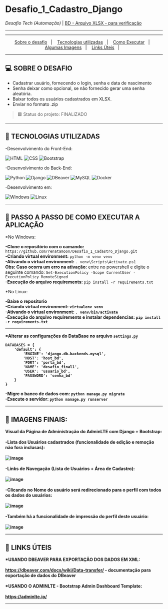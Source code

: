 # Desafio_1_Cadastro_Django

<i>Desafio Tech (Automação)</i>  |  [BD - Arquivo XLSX - para verificação](https://github.com/renatamoon/Desafio_1_Cadastro_Django/blob/workpc/usuarios_usuario_202111252128.xml)<br>

<hr>

<hr>
<p align="center">
  <a href="#desafio">Sobre o desafio</a>&nbsp;&nbsp;&nbsp;|&nbsp;&nbsp;&nbsp;
  <a href="#tecnologias">Tecnologias utilizadas</a>&nbsp;&nbsp;&nbsp;|&nbsp;&nbsp;&nbsp;
  <a href="#instalacao">Como Executar</a>&nbsp;&nbsp;&nbsp;|&nbsp;&nbsp;&nbsp;  
  <a href="#imagens">Algumas Imagens</a>&nbsp;&nbsp;&nbsp;|&nbsp;&nbsp;&nbsp; 
  <a href="#links_apps">Links Úteis</a>&nbsp;&nbsp;&nbsp;|&nbsp;&nbsp;&nbsp;
</p>
<hr>

## <a id="projeto"> 💻 SOBRE O DESAFIO </a><br>

- Cadastrar usuário, fornecendo o login, senha e data de nascimento
- Senha deixar como opcional, se não fornecido gerar uma senha aleatória.
- Baixar todos os usuários cadastrados em XLSX.
- Enviar no formato .zip

> 🟩 Status do projeto: FINALIZADO <br>
<hr>
  
  ## <a id="tecnologias"> 🧪 TECNOLOGIAS UTILIZADAS </a>

-Desenvolvimento do Front-End:

![HTML](https://img.shields.io/badge/HTML5-E34F26?style=for-the-badge&logo=html5&logoColor=white)
![CSS](https://img.shields.io/badge/CSS3-1572B6?style=for-the-badge&logo=css3&logoColor=white)
![Bootstrap](https://img.shields.io/badge/Bootstrap-563D7C?style=for-the-badge&logo=bootstrap&logoColor=white)

-Desenvolvimento do Back-End:

![Python](https://img.shields.io/badge/Python-3776AB?style=for-the-badge&logo=python&logoColor=white)
![Django](https://img.shields.io/badge/Django-092E20?style=for-the-badge&logo=django&logoColor=green)
![DBeaver](https://img.shields.io/badge/Django-092E20?style=for-the-badge&logo=django&logoColor=green)
![MySQL](https://img.shields.io/badge/MySQL-005C84?style=for-the-badge&logo=mysql&logoColor=white)
![Docker](https://img.shields.io/badge/Docker-2CA5E0?style=for-the-badge&logo=docker&logoColor=white)

-Desenvolvimento em:

![Windows](https://img.shields.io/badge/Windows-0078D6?style=for-the-badge&logo=windows&logoColor=white)
![Linux](https://img.shields.io/badge/Linux-FCC624?style=for-the-badge&logo=linux&logoColor=black)

<hr>

## <a id="instalacao"> 🔴 PASSO A PASSO DE COMO EXECUTAR A APLICAÇÃO </a> 

*No Windows:

<b>-Clone o repositório com o camando:</b> `https://github.com/renatamoon/Desafio_1_Cadastro_Django.git` <br>
<b>-Criando virtual environment:</b> `python -m venv venv`<br>
<b>-Ativando o virtual environment: </b>`. venv\Scripts\Activate.ps1`<br>
<b>Obs: Caso ocorra um erro na ativação:</b> entre no powershell e digite o seguinte comando: `Set-ExecutionPolicy -Scope CurrentUser -ExecutionPolicy RemoteSigned`<br>
<b>-Execução do arquivo requirements: </b>`pip install -r requirements.txt`<br>

*No Linux:

<b>-Baixe o repositorio<br>
<b>-Criando virtual environment:</b> `virtualenv venv`<br>
<b>-Ativando o virtual environment:</b> `. venv/bin/activate`<br>
<b>-Execução do arquivo requirements e instalar dependencias:</b> `pip install -r requirements.txt`<br>
  
 <hr> 
  
*Alterar as configurações do DataBase no arquivo <b>`settings.py`</b> <br>

```
DATABASES = {
    'default': {
        'ENGINE': 'django.db.backends.mysql',
        'HOST': 'host_bd',
        'PORT': 'porta_bd',
        'NAME': 'desafio_final1',
        'USER': 'usuario_bd',
        'PASSWORD': 'senha_bd'    
    }
}
```

-Migre o banco de dados com: `python manage.py migrate` <br>
-Execute o servidor: `python manage.py runserver` <br>
  
<hr>

## <a id="imagens"> 🔴 IMAGENS FINAIS: </a> 

Visual da Página de Administração do AdminLTE com Django + Bootstrap:
<br>
<br>
-Lista dos Usuários cadastrados (funcionalidade de edição e remoção não fora inclusas):
<br>
<br>
![image](https://user-images.githubusercontent.com/87100340/143511328-98bfc273-842d-4ea6-8820-671d1690b0c0.png)
<br>
<br>
-Links de Navegação (Lista de Usuários + Área de Cadastro):
<br>
<br>
![image](https://user-images.githubusercontent.com/87100340/143511473-0eba91e3-b901-42ee-a39f-23b6f29288d0.png)
<br>
<br>
-Clicando no Nome do usuário será redirecionado para o perfil com todos os dados do usuários:
<br>
<br>
![image](https://user-images.githubusercontent.com/87100340/143511496-8a836b97-6370-4a40-90b6-3b2821a2b1c6.png)
<br>
<br>
-Também há a funcionalidade de impressão do perfil deste usuário:
<br>
<br>
![image](https://user-images.githubusercontent.com/87100340/143511623-fb3a0146-1e03-4a70-a6f9-17c6f0288538.png)

<hr>
  
## <a id="links_apps"> 🔴 LINKS ÚTEIS </a> 

*USANDO DBEAVER PARA EXPORTAÇÃO DOS DADOS EM XML:
<br>
<br>
https://dbeaver.com/docs/wiki/Data-transfer/ - documentação para exportação de dados do DBeaver
<br>
<br>
*USANDO O ADMINLTE - Bootstrap Admin Dashboard Template:
<br>
<br>
https://adminlte.io/<br>
  
<hr>

